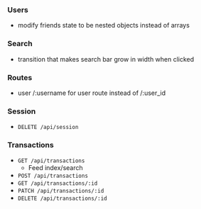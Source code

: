 

### Users

- modify friends state to be nested objects instead of arrays

### Search

- transition that makes search bar grow in width when clicked

### Routes

- user /:username for user route instead of /:user_id

### Session

- `DELETE /api/session`

### Transactions

- `GET /api/transactions`
  - Feed index/search
- `POST /api/transactions`
- `GET /api/transactions/:id`
- `PATCH /api/transactions/:id`
- `DELETE /api/transactions/:id`
